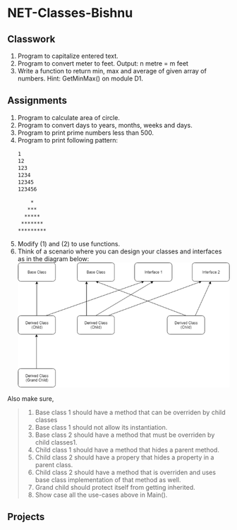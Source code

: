 # NET-Classes-Bishnu
## Classwork
1. Program to capitalize entered text.
2. Program to convert meter to feet. Output: n metre = m feet
1. Write a function to return min, max and average of given array of numbers. Hint: GetMinMax() on module D1.
## Assignments
1. Program to calculate area of circle.
1. Program to convert days to years, months, weeks and days.
1. Program to print prime numbers less than 500.
1. Program to print following pattern:
    ```
    1
    12
    123
    1234
    12345
    123456
    ```
    ```
        *
       ***
      *****
     *******
    *********
    ```
1. Modify (1) and (2) to use functions.
1. Think of a scenario where you can design your classes and interfaces as in the diagram below:
![alt text](https://github.com/binbsr/.NETClassesCotiviti/blob/master/BishnuRawal/Homework/ClassDiagram.png)

Also make sure,
>1. Base class 1 should have a method that can be overriden by child classes  
>1. Base class 1 should not allow its instantiation.
>1. Base class 2 should have a method that must be overriden by child classes1. 
>1. Child class 1 should have a method that hides a parent method.
>1. Child class 2 should have a propery that hides a property in a parent class.
>1. Child class 2 should have a method that is overriden and uses base class implementation of that method as well.
>1. Grand child should protect itself from getting inherited.
>1. Show case all the use-cases above in Main(). 

## Projects
